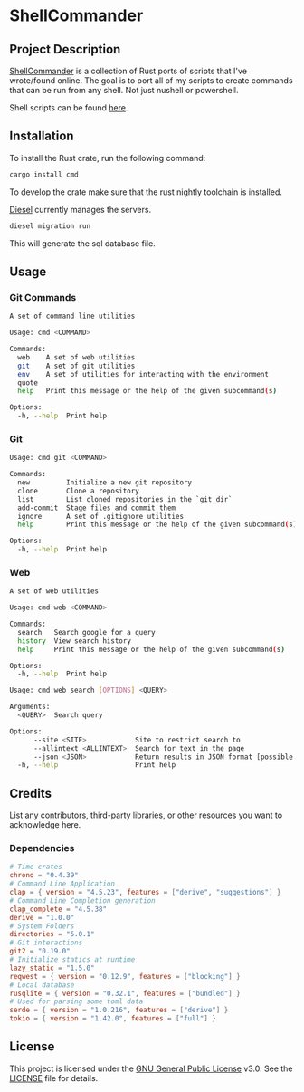 # ShellCommander

## Project Description

[ShellCommander][repo-cmd] is a collection of Rust ports of scripts that I've wrote/found online. The goal is to port all of my scripts to create commands that can be run from any shell. Not just nushell or powershell.

Shell scripts can be found [here][repo-shell].

## Installation

To install the Rust crate, run the following command:

```sh
cargo install cmd
```

To develop the crate make sure that the rust nightly toolchain is installed.

[Diesel][repo-diesel] currently manages the servers.

```sh
diesel migration run
```

This will generate the sql database file.

## Usage

### Git Commands

```sh
A set of command line utilities

Usage: cmd <COMMAND>

Commands:
  web    A set of web utilities
  git    A set of git utilities
  env    A set of utilities for interacting with the environment
  quote
  help   Print this message or the help of the given subcommand(s)

Options:
  -h, --help  Print help
```

### Git

```sh
Usage: cmd git <COMMAND>

Commands:
  new         Initialize a new git repository
  clone       Clone a repository
  list        List cloned repositories in the `git_dir`
  add-commit  Stage files and commit them
  ignore      A set of .gitignore utilities
  help        Print this message or the help of the given subcommand(s)

Options:
  -h, --help  Print help
```

### Web

```sh
A set of web utilities

Usage: cmd web <COMMAND>

Commands:
  search   Search google for a query
  history  View search history
  help     Print this message or the help of the given subcommand(s)

Options:
  -h, --help  Print help
```

```sh
Usage: cmd web search [OPTIONS] <QUERY>

Arguments:
  <QUERY>  Search query

Options:
      --site <SITE>            Site to restrict search to
      --allintext <ALLINTEXT>  Search for text in the page
      --json <JSON>            Return results in JSON format [possible values: true, false]
  -h, --help                   Print help
```

## Credits

List any contributors, third-party libraries, or other resources you want to acknowledge here.

### Dependencies

```toml
# Time crates
chrono = "0.4.39"
# Command Line Application
clap = { version = "4.5.23", features = ["derive", "suggestions"] }
# Command Line Completion generation
clap_complete = "4.5.38"
derive = "1.0.0"
# System Folders
directories = "5.0.1"
# Git interactions
git2 = "0.19.0"
# Initialize statics at runtime
lazy_static = "1.5.0"
reqwest = { version = "0.12.9", features = ["blocking"] }
# Local database
rusqlite = { version = "0.32.1", features = ["bundled"] }
# Used for parsing some toml data 
serde = { version = "1.0.216", features = ["derive"] }
tokio = { version = "1.42.0", features = ["full"] }
```

## License

This project is licensed under the [GNU General Public License][license] v3.0. See the [LICENSE][license-file] file for details.

[repo-cmd]: https://github.com/Spyder337/cmd
[repo-shell]: https://github.com/Spyder337/nu-config
[repo-diesel]: https://diesel.rs
[license]: https://www.gnu.org/licenses/gpl-3.0.en.html
[license-file]: LICENSE.md
